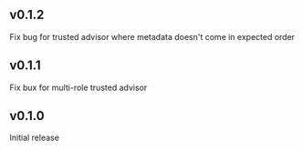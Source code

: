 ## v0.1.2

Fix bug for trusted advisor where metadata doesn't come in expected order

## v0.1.1

Fix bux for multi-role trusted advisor

## v0.1.0

Initial release
